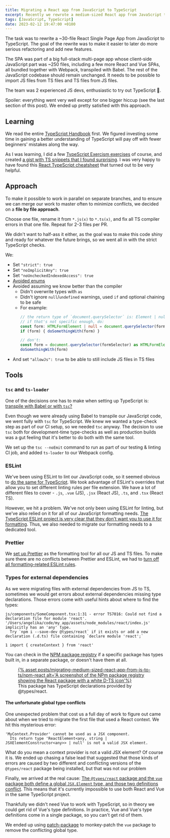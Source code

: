 ```yaml
---
title: Migrating a React app from JavaScript to TypeScript
excerpt: Recently we rewrote a medium-sized React app from JavaScript to TypeScript. Here's how we approached the task.
tags: [JavaScript, TypeScript]
date: 2023-02-12 19:47:00 +0100
---
```


The task was to rewrite a ~30-file React Single Page App from JavaScript to TypeScript. The goal of the rewrite was to make it easier to later do more serious refactoring and add new features.

The SPA was part of a big full-stack multi-page app whose client-side JavaScript part was ~250 files, including a few more React and Vue SPAs, all bundled together with Webpack, transpiled with Babel. The rest of the JavaScript codebase should remain unchanged. It needs to be possible to import JS files from TS files and TS files from JS files.

The team was 2 experienced JS devs, enthusiastic to try out TypeScript 🙂.

Spoiler: everything went very well except for one bigger hiccup (see the last section of this post). We ended up pretty satisfied with this approach. 

## Learning

We read the entire [TypeScript Handbook](https://www.typescriptlang.org/docs/handbook/intro.html) first. We figured investing some time in gaining a better understanding of TypeScript will pay off with fewer beginners' mistakes along the way.

As I was learning, I did a few [TypeScript Exercism exercises](https://exercism.org/tracks/typescript) of course, and created [a gist with TS snippets that I found surprising](https://gist.github.com/angelikatyborska/cea5696595be44b930498bfd5e124454). I was very happy to have found this [React TypeScript cheatsheet](https://react-typescript-cheatsheet.netlify.app/docs/basic/getting-started/basic_type_example/) that turned out to be very helpful.

## Approach

To make it possible to work in parallel on separate branches, and to ensure we can merge our work to master often to minimize conflicts, we decided on a **file by file approach**.

Choose one file, rename it from `*.js(x)` to `*.ts(x)`, and fix all TS compiler errors in that one file. Repeat for 2-3 files per PR.

We didn't want to half-ass it either, as the goal was to make this code shiny and ready for whatever the future brings, so we went all in with the strict TypeScript checks.

We:

- Set `"strict": true`
- Set `"noImplicitAny": true`
- Set `"noUncheckedIndexedAccess": true`
- [Avoided enums](https://fettblog.eu/tidy-typescript-avoid-enums/)
- Avoided assuming we know better than the compiler
  - Didn't overwrite types with `as`
  - Didn't ignore `null`/`undefined` warnings, used `if` and optional chaining to be safe
  - For example:
    ```ts
    // the return type of `document.querySelector` is: Element | null
    // if that's not specific enough, do:
    const form: HTMLFormElement | null = document.querySelector(formSelector) 
    if (form) { doSomethingWith(form) }
    
    // don't:
    const form = document.querySelector(formSelector) as HTMLFormElement
    doSomethingWith(form)
    ```
- And set `"allowJs": true` to be able to still include JS files in TS files

## Tools

### `tsc` and `ts-loader`

One of the decisions one has to make when setting up TypeScript is: [transpile with Babel or with `tsc`?](https://blog.logrocket.com/babel-vs-typescript/)

Even though we were already using Babel to transpile our JavaScript code, we went fully with `tsc` for TypeScript. We knew we wanted a type-check step as part of our CI setup, so we needed `tsc` anyway. The decision to use `tsc` both for development-time type-checks as well as production builds was a gut feeling that it's better to do both with the same tool.

We set up the `tsc --noEmit` command to run as part of our testing & linting CI job, and added `ts-loader` to our Webpack config.

### ESLint

We've been using ESLint to lint our JavaScript code, so it seemed obvious to [do the same for TypeScript](https://typescript-eslint.io/getting-started). We took advantage of ESLint's overrides that allow you to set different linting rules per file extension. We have a lot of different files to cover - `.js`, `.vue` (JS), `.jsx` (React JS), `.ts`, and `.tsx` (React TS).

However, we hit a problem. We've not only been using ESLint for linting, but we've also relied on it for all of our JavaScript formatting needs. [The TypeScript ESLint project is very clear that they don't want you to use it for formatting](https://typescript-eslint.io/linting/troubleshooting/formatting). Thus, we also needed to migrate our formatting needs to a dedicated tool.

### Prettier

We [set up Prettier](https://prettier.io/docs/en/install.html) as the formatting tool for all our JS and TS files. To make sure there are no conflicts between Prettier and ESLint, we had to [turn off all formatting-related ESLint rules](https://github.com/prettier/eslint-config-prettier/blob/main/index.js).

### Types for external dependencies

As we were migrating files with external dependencies from JS to TS, sometimes we would get errors about external dependencies missing type declarations. Those errors come with useful hints about where to find the types:

```
js/components/SomeComponent.tsx:1:31 - error TS7016: Could not find a declaration file for module 'react'. '/Users/angelika/code/my_app/assets/node_modules/react/index.js' implicitly has an 'any' type.
  Try `npm i --save-dev @types/react` if it exists or add a new declaration (.d.ts) file containing `declare module 'react';`

1 import { createContext } from 'react' 
```

You can check in the [NPM package registry](https://www.npmjs.com/) if a specific package has types built in, in a separate package, or doesn't have them at all.

<figure>
<a href='{% asset posts/migrating-medium-sized-react-app-from-js-to-ts/npm-react @path %}'>
{% asset posts/migrating-medium-sized-react-app-from-js-to-ts/npm-react alt='A screenshot of the NPm package registry showing the React package with a white D-TS icon'%}
</a>
<figcaption>This package has TypeScript declarations provided by @types/react.
</figcaption>
</figure>

#### The unfortunate global type conflicts

One unexpected problem that cost us a full day of work to figure out came about when we tried to migrate the first file that used a React context. We hit this mysterious error:

```
'MyContext.Provider' cannot be used as a JSX component.
  Its return type 'ReactElement<any, string | JSXElementConstructor<any>> | null' is not a valid JSX element.
```

What do you mean a context provider is not a valid JSX element? Of course it is. We ended up chasing a false lead that suggested that those kinds of errors are caused by two different and conflicting versions of the `@types/react` package being installed, but that was not our problem

Finally, we arrived at the real cause: [The `@types/react` package and the `vue` package both define a global `JSX.Element` type, and those two definitions conflict](https://github.com/vuejs/core/issues/1033). This means that it's currently impossible to use both React and Vue in the same TypeScript project.

Thankfully we didn't need Vue to work with TypeScript, so in theory we could get rid of Vue's type definitions. In practice, Vue and Vue's type definitions come in a single package, so you can't get rid of them.

We ended up using [patch-package](https://www.npmjs.com/package/patch-package) to monkey-patch the `vue` package to remove the conflicting global type.
